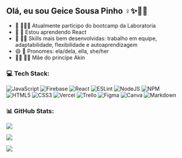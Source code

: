 ## Olá, eu sou Geice Sousa Pinho ♀️✨👋🏾

- 🔭 👩🏾‍🎓  Atualmente participo do bootcamp da Laboratoria 
- 🌱 📖 Estou aprendendo React 
- 👯 ✍🏾 Skills mais bem desenvolvidas: trabalho em equipe, adaptabilidade, flexibilidade e autoaprendizagem 
- 😄 🎤 Pronomes: ela/dela, ella, she/her
- 👩🏿 👶🏽 Mãe do princípe Akin

<!-- [![Instagram](https://img.shields.io/badge/Instagram-%23E4405F.svg?logo=Instagram&logoColor=white)](https://instagram.com/psgeice) [![LinkedIn](https://img.shields.io/badge/LinkedIn-%230077B5.svg?logo=linkedin&logoColor=white)](https://www.linkedin.com/in/geice-sousa-pinho/)  -->

### 💻 Tech Stack:
![JavaScript](https://img.shields.io/badge/javascript-%23323330.svg?style=plastic&logo=javascript&logoColor=%23F7DF1E) ![Firebase](https://img.shields.io/badge/firebase-%23039BE5.svg?style=plastic&logo=firebase) ![React](https://img.shields.io/badge/react-%2320232a.svg?style=plastic&logo=react&logoColor=%2361DAFB) ![ESLint](https://img.shields.io/badge/ESLint-4B3263?style=plastic&logo=eslint&logoColor=white)  ![NodeJS](https://img.shields.io/badge/node.js-6DA55F?style=plastic&logo=node.js&logoColor=white) ![NPM](https://img.shields.io/badge/NPM-%23000000.svg?style=plastic&logo=npm&logoColor=white) <br>
![HTML5](https://img.shields.io/badge/html5-%23E34F26.svg?style=plastic&logo=html5&logoColor=white) ![CSS3](https://img.shields.io/badge/css3-%231572B6.svg?style=plastic&logo=css3&logoColor=white) ![Vercel](https://img.shields.io/badge/vercel-%23000000.svg?style=plastic&logo=vercel&logoColor=white) ![Trello](https://img.shields.io/badge/Trello-%23026AA7.svg?style=plastic&logo=Trello&logoColor=white) ![Figma](https://img.shields.io/badge/figma-%23F24E1E.svg?style=plastic&logo=figma&logoColor=white) ![Canva](https://img.shields.io/badge/Canva-%2300C4CC.svg?style=plastic&logo=Canva&logoColor=white) ![Markdown](https://img.shields.io/badge/markdown-%23000000.svg?style=plastic&logo=markdown&logoColor=white) 

### 📊 GitHub Stats:
![](https://github-readme-stats.vercel.app/api/top-langs/?username=Geice-Sousa&theme=ayu-mirage&hide_border=false&include_all_commits=false&count_private=false&layout=compact)

![](https://github-readme-stats.vercel.app/api?username=Geice-Sousa&theme=ayu-mirage&hide_border=false&include_all_commits=false&count_private=false)<br/>

![](https://github-readme-streak-stats.herokuapp.com/?user=Geice-Sousa&theme=ayu-mirage&hide_border=false)<br/>


<!-- Proudly created with GPRM ( https://gprm.itsvg.in ) -->
